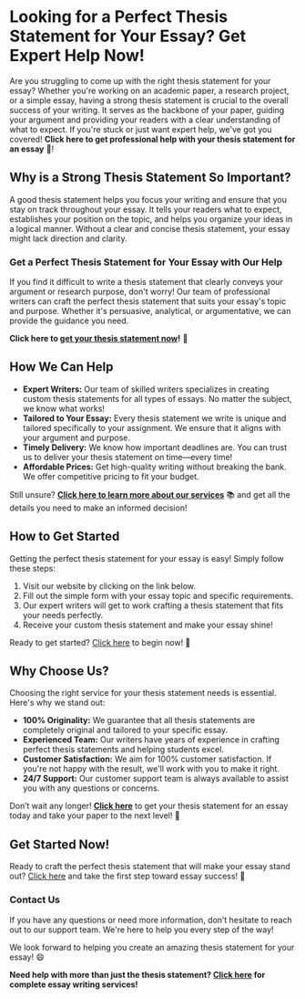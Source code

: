 # Looking for a Perfect Thesis Statement for Your Essay? Get Expert Help Now!

Are you struggling to come up with the right thesis statement for your essay? Whether you're working on an academic paper, a research project, or a simple essay, having a strong thesis statement is crucial to the overall success of your writing. It serves as the backbone of your paper, guiding your argument and providing your readers with a clear understanding of what to expect. If you're stuck or just want expert help, we've got you covered! **Click here to get professional help with your thesis statement for an essay** 📝!

## Why is a Strong Thesis Statement So Important?

A good thesis statement helps you focus your writing and ensure that you stay on track throughout your essay. It tells your readers what to expect, establishes your position on the topic, and helps you organize your ideas in a logical manner. Without a clear and concise thesis statement, your essay might lack direction and clarity.

### Get a Perfect Thesis Statement for Your Essay with Our Help

If you find it difficult to write a thesis statement that clearly conveys your argument or research purpose, don't worry! Our team of professional writers can craft the perfect thesis statement that suits your essay's topic and purpose. Whether it's persuasive, analytical, or argumentative, we can provide the guidance you need.

**Click here to [get your thesis statement now](https://tinyurl.com/topessay?keyword=thesis+statement+for+an+essay)!** 🎯

## How We Can Help

- **Expert Writers:** Our team of skilled writers specializes in creating custom thesis statements for all types of essays. No matter the subject, we know what works!
- **Tailored to Your Essay:** Every thesis statement we write is unique and tailored specifically to your assignment. We ensure that it aligns with your argument and purpose.
- **Timely Delivery:** We know how important deadlines are. You can trust us to deliver your thesis statement on time—every time!
- **Affordable Prices:** Get high-quality writing without breaking the bank. We offer competitive pricing to fit your budget.

Still unsure? **[Click here to learn more about our services](https://tinyurl.com/topessay?keyword=thesis+statement+for+an+essay)** 📚 and get all the details you need to make an informed decision!

## How to Get Started

Getting the perfect thesis statement for your essay is easy! Simply follow these steps:

1. Visit our website by clicking on the link below.
2. Fill out the simple form with your essay topic and specific requirements.
3. Our expert writers will get to work crafting a thesis statement that fits your needs perfectly.
4. Receive your custom thesis statement and make your essay shine!

Ready to get started? [Click here](https://tinyurl.com/topessay?keyword=thesis+statement+for+an+essay) to begin now! 🚀

## Why Choose Us?

Choosing the right service for your thesis statement needs is essential. Here's why we stand out:

- **100% Originality:** We guarantee that all thesis statements are completely original and tailored to your specific essay.
- **Experienced Team:** Our writers have years of experience in crafting perfect thesis statements and helping students excel.
- **Customer Satisfaction:** We aim for 100% customer satisfaction. If you're not happy with the result, we'll work with you to make it right.
- **24/7 Support:** Our customer support team is always available to assist you with any questions or concerns.

Don’t wait any longer! **[Click here](https://tinyurl.com/topessay?keyword=thesis+statement+for+an+essay)** to get your thesis statement for an essay today and take your paper to the next level! 🌟

## Get Started Now!

Ready to craft the perfect thesis statement that will make your essay stand out? [Click here](https://tinyurl.com/topessay?keyword=thesis+statement+for+an+essay) and take the first step toward essay success! 💪

### Contact Us

If you have any questions or need more information, don’t hesitate to reach out to our support team. We're here to help you every step of the way!

We look forward to helping you create an amazing thesis statement for your essay! 😄

**Need help with more than just the thesis statement? [Click here](https://tinyurl.com/topessay?keyword=thesis+statement+for+an+essay) for complete essay writing services!**
